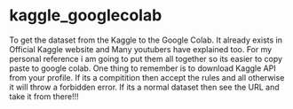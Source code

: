 # kaggle_googlecolab
To get the dataset from the Kaggle to the Google Colab.
It already exists in Official Kaggle website and Many youtubers have explained too. 
For my personal reference i am going to put them all together so its easier to copy paste to google colab.
One thing to remember is to download Kaggle API from your profile.
If its a compitition then accept the rules and all otherwise it will throw a forbidden error.
If its a normal dataset then see the URL and take it from there!!!
